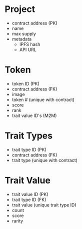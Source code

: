 # Project
- contract address (PK)
- name
- max supply
- metadata 
  - IPFS hash
  - API URL

# Token
- token ID (PK)
- contract address (FK)
- image
- token # (unique with contract)
- score
- rank
- trait value ID's (M2M)

# Trait Types
- trait type ID (PK)
- contract address (FK)
- trait type (unique with contract)

# Trait Value
- trait value ID (PK)
- trait type ID (FK)
- trait value (unique trait type ID)
- count
- score
- rarity
